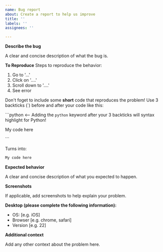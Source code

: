 ```yaml
---
name: Bug report
about: Create a report to help us improve
title: ''
labels: ''
assignees: ''

---
```


**Describe the bug**

A clear and concise description of what the bug is.

**To Reproduce**
Steps to reproduce the behavior:
1. Go to '...'
2. Click on '....'
3. Scroll down to '....'
4. See error

Don't foget to include some **short** code that reproduces the problem!
Use 3 backticks (`) before and after your code like this:

\`\`\`python  <-- Adding the `python` keyword after your 3 backticks will syntax highlight for Python!

My code here

\`\`\`

Turns into:

```python
My code here
```

**Expected behavior**

A clear and concise description of what you expected to happen.

**Screenshots**

If applicable, add screenshots to help explain your problem.

**Desktop (please complete the following information):**
 - OS: [e.g. iOS]
 - Browser [e.g. chrome, safari]
 - Version [e.g. 22]

**Additional context**

Add any other context about the problem here.
